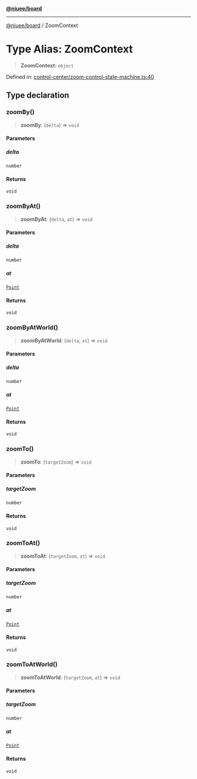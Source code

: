 [**@niuee/board**](../README.md)

***

[@niuee/board](../globals.md) / ZoomContext

# Type Alias: ZoomContext

> **ZoomContext**: `object`

Defined in: [control-center/zoom-control-state-machine.ts:40](https://github.com/niuee/board/blob/d74620e4e63da3004adfc7105b7f1136fce9577c/src/control-center/zoom-control-state-machine.ts#L40)

## Type declaration

### zoomBy()

> **zoomBy**: (`delta`) => `void`

#### Parameters

##### delta

`number`

#### Returns

`void`

### zoomByAt()

> **zoomByAt**: (`delta`, `at`) => `void`

#### Parameters

##### delta

`number`

##### at

[`Point`](Point.md)

#### Returns

`void`

### zoomByAtWorld()

> **zoomByAtWorld**: (`delta`, `at`) => `void`

#### Parameters

##### delta

`number`

##### at

[`Point`](Point.md)

#### Returns

`void`

### zoomTo()

> **zoomTo**: (`targetZoom`) => `void`

#### Parameters

##### targetZoom

`number`

#### Returns

`void`

### zoomToAt()

> **zoomToAt**: (`targetZoom`, `at`) => `void`

#### Parameters

##### targetZoom

`number`

##### at

[`Point`](Point.md)

#### Returns

`void`

### zoomToAtWorld()

> **zoomToAtWorld**: (`targetZoom`, `at`) => `void`

#### Parameters

##### targetZoom

`number`

##### at

[`Point`](Point.md)

#### Returns

`void`
